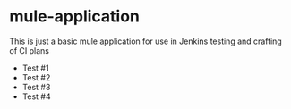 mule-application
================

This is just a basic mule application for use in Jenkins testing and crafting of CI plans


- Test #1
- Test #2
- Test #3
- Test #4
